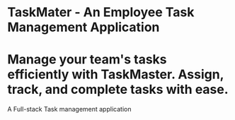 # TaskMater - An Employee Task Management Application
# Manage your team's tasks efficiently with TaskMaster. Assign, track, and complete tasks with ease.
A Full-stack Task management application
